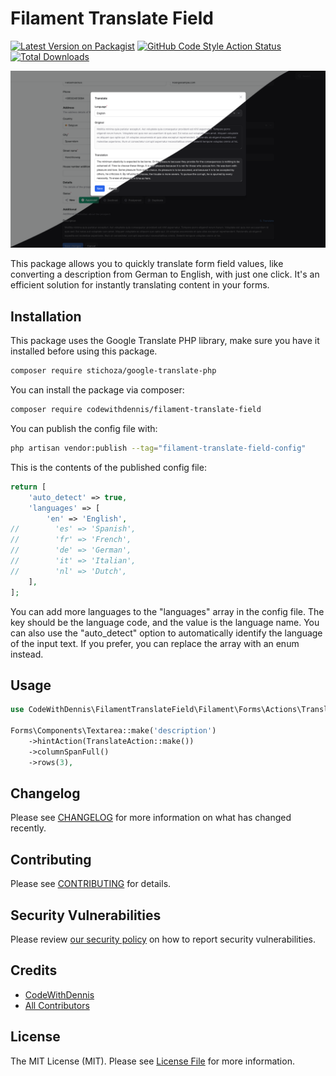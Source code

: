 # Filament Translate Field

[![Latest Version on Packagist](https://img.shields.io/packagist/v/codewithdennis/filament-translate-field.svg?style=flat-square)](https://packagist.org/packages/codewithdennis/filament-translate-field)
[![GitHub Code Style Action Status](https://img.shields.io/github/actions/workflow/status/codewithdennis/filament-translate-field/fix-php-code-styling.yml?branch=main&label=code%20style&style=flat-square)](https://github.com/codewithdennis/filament-translate-field/actions?query=workflow%3A"Fix+PHP+code+styling"+branch%3Amain)
[![Total Downloads](https://img.shields.io/packagist/dt/codewithdennis/filament-translate-field.svg?style=flat-square)](https://packagist.org/packages/codewithdennis/filament-translate-field)

![thumbnail.png](https://raw.githubusercontent.com/CodeWithDennis/filament-translate-field/refs/heads/main/thumbnail.png)

This package allows you to quickly translate form field values, like converting a description from German to English, with just one click. It's an efficient solution for instantly translating content in your forms.

## Installation

This package uses the Google Translate PHP library, make sure you have it installed before using this package.

```bash
composer require stichoza/google-translate-php
```

You can install the package via composer:

```bash
composer require codewithdennis/filament-translate-field
```

You can publish the config file with:

```bash
php artisan vendor:publish --tag="filament-translate-field-config"
```

This is the contents of the published config file:

```php
return [
    'auto_detect' => true,
    'languages' => [
        'en' => 'English',
//        'es' => 'Spanish',
//        'fr' => 'French',
//        'de' => 'German',
//        'it' => 'Italian',
//        'nl' => 'Dutch',
    ],
];
```

You can add more languages to the "languages" array in the config file. The key should be the language code, and the value is the language name. You can also use the "auto_detect" option to automatically identify the language of the input text. If you prefer, you can replace the array with an enum instead.

## Usage

```php
use CodeWithDennis\FilamentTranslateField\Filament\Forms\Actions\TranslateAction;

Forms\Components\Textarea::make('description')
    ->hintAction(TranslateAction::make())
    ->columnSpanFull()
    ->rows(3),
```

## Changelog

Please see [CHANGELOG](CHANGELOG.md) for more information on what has changed recently.

## Contributing

Please see [CONTRIBUTING](.github/CONTRIBUTING.md) for details.

## Security Vulnerabilities

Please review [our security policy](../../security/policy) on how to report security vulnerabilities.

## Credits

- [CodeWithDennis](https://github.com/CodeWithDennis)
- [All Contributors](../../contributors)

## License

The MIT License (MIT). Please see [License File](LICENSE.md) for more information.
